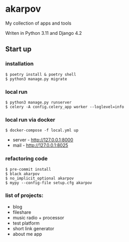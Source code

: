 # akarpov

My collection of apps and tools

Writen in Python 3.11 and Django 4.2

## Start up

### installation
```shell
$ poetry install & poetry shell
$ python3 manage.py migrate
```

### local run
```shell
$ python3 manage.py runserver
$ celery -A config.celery_app worker --loglevel=info
```


### local run via docker

```shell
$ docker-compose -f local.yml up
```
- server - http://127.0.0.1:8000
- mail - http://127.0.0.1:8025


### refactoring code
```shell
$ pre-commit install
$ black akarpov
$ no_implicit_optional akarpov
$ mypy --config-file setup.cfg akarpov
```

### list of projects:
- blog
- fileshare
- music radio + processor
- test platform
- short link generator
- about me app
